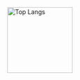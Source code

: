 <img alt="Top Langs" height="150px" src="https://github-readme-stats.vercel.app/api/top-langs/?username=kokufu&layout=compact&count_private=true&show_icons=true&theme=tokyonight" />